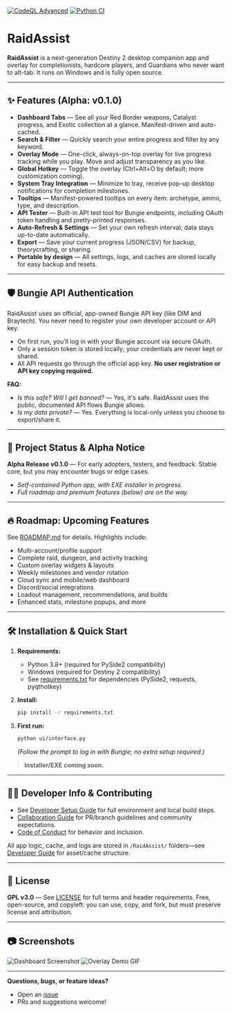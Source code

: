 [![CodeQL Advanced](https://github.com/Into-The-Grey/RaidAssist/actions/workflows/codeql.yml/badge.svg)](https://github.com/Into-The-Grey/RaidAssist/actions/workflows/codeql.yml) [![Python CI](https://github.com/Into-The-Grey/RaidAssist/actions/workflows/python-tests.yml/badge.svg)](https://github.com/Into-The-Grey/RaidAssist/actions/workflows/python-tests.yml)

# RaidAssist

**RaidAssist** is a next-generation Destiny 2 desktop companion app and overlay for completionists, hardcore players, and Guardians who never want to alt-tab. It runs on Windows and is fully open source.

---

## ✨ Features (Alpha: v0.1.0)

* **Dashboard Tabs** — See all your Red Border weapons, Catalyst progress, and Exotic collection at a glance. Manifest-driven and auto-cached.
* **Search & Filter** — Quickly search your entire progress and filter by any keyword.
* **Overlay Mode** — One-click, always-on-top overlay for live progress tracking while you play. Move and adjust transparency as you like.
* **Global Hotkey** — Toggle the overlay (Ctrl+Alt+O by default; more customization coming).
* **System Tray Integration** — Minimize to tray, receive pop-up desktop notifications for completion milestones.
* **Tooltips** — Manifest-powered tooltips on every item: archetype, ammo, type, and description.
* **API Tester** — Built-in API test tool for Bungie endpoints, including OAuth token handling and pretty-printed responses.
* **Auto-Refresh & Settings** — Set your own refresh interval; data stays up-to-date automatically.
* **Export** — Save your current progress (JSON/CSV) for backup, theorycrafting, or sharing.
* **Portable by design** — All settings, logs, and caches are stored locally for easy backup and resets.

---

## 🛡️ Bungie API Authentication

RaidAssist uses an official, app-owned Bungie API key (like DIM and Braytech). You never need to register your own developer account or API key.

* On first run, you'll log in with your Bungie account via secure OAuth.
* Only a session token is stored locally; your credentials are never kept or shared.
* All API requests go through the official app key. **No user registration or API key copying required.**

**FAQ:**

* *Is this safe? Will I get banned?* — Yes, it's safe. RaidAssist uses the public, documented API flows Bungie allows.
* *Is my data private?* — Yes. Everything is local-only unless you choose to export/share it.

---

## 🚧 Project Status & Alpha Notice

**Alpha Release v0.1.0** — For early adopters, testers, and feedback. Stable core, but you may encounter bugs or edge cases.

* *Self-contained Python app, with EXE installer in progress.*
* *Full roadmap and premium features (below) are on the way.*

---

## 🔥 Roadmap: Upcoming Features

See [ROADMAP.md](/docs/repo/ROADMAP.md) for details. Highlights include:

* Multi-account/profile support
* Complete raid, dungeon, and activity tracking
* Custom overlay widgets & layouts
* Weekly milestones and vendor rotation
* Cloud sync and mobile/web dashboard
* Discord/social integrations
* Loadout management, recommendations, and builds
* Enhanced stats, milestone popups, and more

---

## 🛠️ Installation & Quick Start

1. **Requirements:**

   * Python 3.8+ (required for PySide2 compatibility)
   * Windows (required for Destiny 2 compatibility)
   * See [requirements.txt](/requirements.txt) for dependencies (PySide2, requests, pyqthotkey)
2. **Install:**

   ```bash
   pip install -r requirements.txt
   ```

3. **First run:**

   ```bash
   python ui/interface.py
   ```

   *(Follow the prompt to log in with Bungie; no extra setup required.)*

> **Installer/EXE coming soon.**

---

## 🧑‍💻 Developer Info & Contributing

* See [Developer Setup Guide](./DEVELOPER_SETUP.md) for full environment and local build steps.
* [Collaboration Guide](./CONTRIBUTING.md) for PR/branch guidelines and community expectations.
* [Code of Conduct](./CODE_OF_CONDUCT.md) for behavior and inclusion.

All app logic, cache, and logs are stored in `/RaidAssist/` folders—see [Developer Guide](./DEVELOPER_SETUP.md) for asset/cache structure.

---

## 📝 License

**GPL v3.0** — See [LICENSE](LICENSE) for full terms and header requirements.
Free, open-source, and copyleft: you can use, copy, and fork, but must preserve license and attribution.

---

## 📷 Screenshots

![Dashboard Screenshot](docs/images/dashboard.png)
![Overlay Demo GIF](docs/images/overlay-demo.gif)

---

**Questions, bugs, or feature ideas?**

* Open an [issue](https://github.com/Into-The-Grey/RaidAssist/issues)
* PRs and suggestions welcome!
